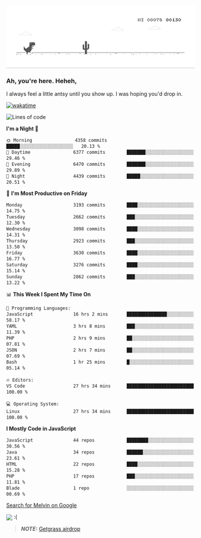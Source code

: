 
<div align="center">
    <img align="center" src="dino.gif">
</div>

### Ah, you're here. Heheh, 
I always feel a little antsy until you show up. I was hoping you'd drop in.

[![wakatime](https://wakatime.com/badge/user/8ad4afa2-1a56-40d1-a949-4663473915b6.svg)](https://wakatime.com/@mrepol742)

<!--START_SECTION:mrepol742-->
![Lines of code](https://img.shields.io/badge/From%20Hello%20World%20I%27ve%20Written-17.1%20million%20lines%20of%20code-blue)

**I'm a Night 🦉** 

```text
🌞 Morning                4358 commits        █████░░░░░░░░░░░░░░░░░░░░   20.13 % 
🌆 Daytime                6377 commits        ███████░░░░░░░░░░░░░░░░░░   29.46 % 
🌃 Evening                6470 commits        ███████░░░░░░░░░░░░░░░░░░   29.89 % 
🌙 Night                  4439 commits        █████░░░░░░░░░░░░░░░░░░░░   20.51 % 
```
📅 **I'm Most Productive on Friday** 

```text
Monday                   3193 commits        ████░░░░░░░░░░░░░░░░░░░░░   14.75 % 
Tuesday                  2662 commits        ███░░░░░░░░░░░░░░░░░░░░░░   12.30 % 
Wednesday                3098 commits        ████░░░░░░░░░░░░░░░░░░░░░   14.31 % 
Thursday                 2923 commits        ███░░░░░░░░░░░░░░░░░░░░░░   13.50 % 
Friday                   3630 commits        ████░░░░░░░░░░░░░░░░░░░░░   16.77 % 
Saturday                 3276 commits        ████░░░░░░░░░░░░░░░░░░░░░   15.14 % 
Sunday                   2862 commits        ███░░░░░░░░░░░░░░░░░░░░░░   13.22 % 
```


📊 **This Week I Spent My Time On** 

```text
💬 Programming Languages: 
JavaScript               16 hrs 2 mins       ███████████████░░░░░░░░░░   58.17 % 
YAML                     3 hrs 8 mins        ███░░░░░░░░░░░░░░░░░░░░░░   11.39 % 
PHP                      2 hrs 9 mins        ██░░░░░░░░░░░░░░░░░░░░░░░   07.81 % 
JSON                     2 hrs 7 mins        ██░░░░░░░░░░░░░░░░░░░░░░░   07.69 % 
Bash                     1 hr 25 mins        █░░░░░░░░░░░░░░░░░░░░░░░░   05.14 % 

🔥 Editors: 
VS Code                  27 hrs 34 mins      █████████████████████████   100.00 % 

💻 Operating System: 
Linux                    27 hrs 34 mins      █████████████████████████   100.00 % 
```

**I Mostly Code in JavaScript** 

```text
JavaScript               44 repos            ████████░░░░░░░░░░░░░░░░░   30.56 % 
Java                     34 repos            ██████░░░░░░░░░░░░░░░░░░░   23.61 % 
HTML                     22 repos            ████░░░░░░░░░░░░░░░░░░░░░   15.28 % 
PHP                      17 repos            ███░░░░░░░░░░░░░░░░░░░░░░   11.81 % 
Blade                    1 repo              ░░░░░░░░░░░░░░░░░░░░░░░░░   00.69 % 
```




<!--END_SECTION:mrepol742-->

[Search for Melvin on Google](https://www.google.com/search?q=Melvin+Jones+Repol)

 <img align="center" src="https://media.tenor.com/FPraoiMenNkAAAAM/arch-linux.gif">
 :(



> **_NOTE:_** [Getgrass airdrop](https://app.getgrass.io/register/?referralCode=kUHcrABPjKr-_hS) 
